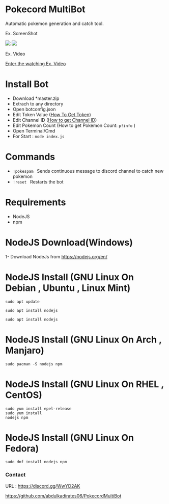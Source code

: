 # Pokecord MultiBot

Automatic pokemon generation and catch tool.

Ex. ScreenShot 

<img  src="https://i.hizliresim.com/5NzbjM.png">
<img src="https://i.hizliresim.com/OrOmj0.png">

Ex. Video

<a href="https://drive.google.com/file/d/1dz8MVBTRBMOEDJ4FOR11Dfnf8vibhTSa/view?usp=sharing">Enter the watching Ex. Video </a>

# Install Bot

* Download *master.zip 
* Extrach to any directory
* Open botconfig.json
* Edit Token Value (<a href="https://i.hizliresim.com/Lv0mqJ.png">How To Get Token</a>)
* Edit Channel ID  (<a href="https://www.youtube.com/watch?v=6dqYctHmazc">How to get Channel ID</a>)
* Edit Pokemon Count (How to get Pokemon Count: <code>p!info</code> )
* Open Terminal/Cmd 
* For Start :  <code>node index.js</code>

# Commands

* <code>!pokespam </code> Sends continuous message to discord channel to catch new pokemon
* <code>!reset </code> Restarts the bot

# Requirements

* NodeJS
* npm

# NodeJS Download(Windows)

 1- Download NodeJs from https://nodejs.org/en/
 
 # NodeJS Install (GNU Linux On Debian , Ubuntu , Linux Mint)
 <code>sudo apt update</code>
 
 <code>sudo apt install nodejs</code><br>
 
 <code>sudo apt install nodejs</code>
 
  # NodeJS Install (GNU Linux On Arch , Manjaro)
  
  <code>sudo pacman -S nodejs npm</code>

  # NodeJS Install (GNU Linux On  RHEL , CentOS)
  
  <code>sudo yum install epel-release</code><br>
  <code>sudo yum install nodejs npm </code>
  
  # NodeJS Install (GNU Linux On Fedora)
  
  <code>sudo dnf install nodejs npm</code>
  
  

### Contact 

URL : https://discord.gg/WwYD2AK

https://github.com/abdulkadirates06/PokecordMultiBot

